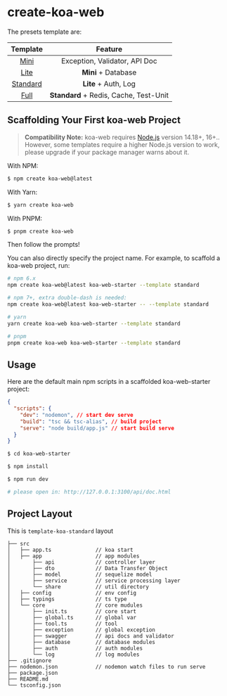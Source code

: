 # create-koa-web

The presets template are:

|                         Template                         |                Feature                 |
| :------------------------------------------------------: | :------------------------------------: |
|     [Mini](https://stackblitz.com/edit/koa-web-mini)     |     Exception, Validator, API Doc      |
|     [Lite](https://stackblitz.com/edit/koa-web-lite)     |          **Mini** + Database           |
| [Standard](https://stackblitz.com/edit/koa-web-standard) |          **Lite** + Auth, Log          |
|     [Full](https://stackblitz.com/edit/koa-web-full)     | **Standard** + Redis, Cache, Test-Unit |

## Scaffolding Your First koa-web Project

> **Compatibility Note:**
> koa-web requires [Node.js](https://nodejs.org/en/) version 14.18+, 16+.. However, some templates require a higher Node.js version to work, please upgrade if your package manager warns about it.

With NPM:

```bash
$ npm create koa-web@latest
```

With Yarn:

```bash
$ yarn create koa-web
```

With PNPM:

```bash
$ pnpm create koa-web
```

Then follow the prompts!

You can also directly specify the project name. For example, to scaffold a koa-web project, run:

```bash
# npm 6.x
npm create koa-web@latest koa-web-starter --template standard

# npm 7+, extra double-dash is needed:
npm create koa-web@latest koa-web-starter -- --template standard

# yarn
yarn create koa-web koa-web-starter --template standard

# pnpm
pnpm create koa-web koa-web-starter --template standard
```

## Usage

Here are the default main npm scripts in a scaffolded koa-web-starter project:

```json
{
  "scripts": {
    "dev": "nodemon", // start dev serve
    "build": "tsc && tsc-alias", // build project
    "serve": "node build/app.js" // start build serve
  }
}
```

```bash
$ cd koa-web-starter

$ npm install

$ npm run dev

# please open in: http://127.0.0.1:3100/api/doc.html
```

## Project Layout

This is `template-koa-standard` layout

```
├── src
│   ├── app.ts              // koa start
│   ├── app                 // app modules
│       ├── api             // controller layer
│       ├── dto             // Data Transfer Object
│       ├── model           // sequelize model
│       ├── service         // service processing layer
│       └── share           // util directory
│   ├── config              // env config
│   ├── typings             // ts type
│   └── core                // core mudules
│       ├── init.ts         // core start
│       ├── global.ts       // global var
│       ├── tool.ts         // tool
│       ├── exception       // global exception
│       ├── swagger         // api docs and validator
│       ├── database        // database modules
│       ├── auth            // auth modules
│       └── log             // log modules
├── .gitignore
├── nodemon.json            // nodemon watch files to run serve
├── package.json
├── README.md
└── tsconfig.json
```
